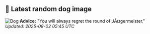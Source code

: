 ## 🐶 Latest random dog image
![Dog](https://images.dog.ceo/breeds/pariah-indian/The_Indian_Pariah_Dog.jpg)
**Advice:** "You will always regret the round of JÃ¤germeister."
*Updated: 2025-08-02 05:45 UTC*
